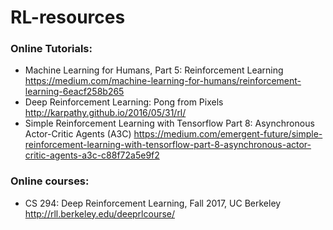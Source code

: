# RL-resources

### Online Tutorials:
- Machine Learning for Humans, Part 5: Reinforcement Learning https://medium.com/machine-learning-for-humans/reinforcement-learning-6eacf258b265
- Deep Reinforcement Learning: Pong from Pixels http://karpathy.github.io/2016/05/31/rl/
- Simple Reinforcement Learning with Tensorflow Part 8: Asynchronous Actor-Critic Agents (A3C) https://medium.com/emergent-future/simple-reinforcement-learning-with-tensorflow-part-8-asynchronous-actor-critic-agents-a3c-c88f72a5e9f2


### Online courses:
- CS 294: Deep Reinforcement Learning, Fall 2017, UC Berkeley http://rll.berkeley.edu/deeprlcourse/
